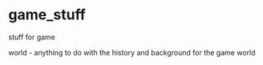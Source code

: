 # game_stuff
stuff for game

world - anything to do with the history and background for the game world

